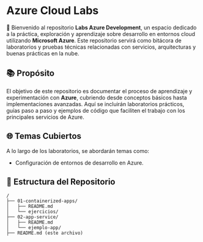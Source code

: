 # Azure Cloud Labs

👋 Bienvenido al repositorio **Labs Azure Development**, un espacio dedicado a la práctica, exploración y aprendizaje sobre desarrollo en entornos cloud utilizando **Microsoft Azure**.
Este repositorio servirá como bitácora de laboratorios y pruebas técnicas relacionadas con servicios, arquitecturas y buenas prácticas en la nube.

## 📚 Propósito

El objetivo de este repositorio es documentar el proceso de aprendizaje y experimentación con **Azure**, cubriendo desde conceptos básicos hasta implementaciones avanzadas.
Aquí se incluirán laboratorios prácticos, guías paso a paso y ejemplos de código que faciliten el trabajo con los principales servicios de Azure.

## 🌐 Temas Cubiertos

A lo largo de los laboratorios, se abordarán temas como:

- Configuración de entornos de desarrollo en Azure.

## 📂 Estructura del Repositorio

```plaintext
/
├── 01-containerized-apps/
│   ├── README.md
│   └── ejercicios/
├── 02-app-service/
│   ├── README.md
│   └── ejemplo-app/
├── README.md (este archivo)
```

